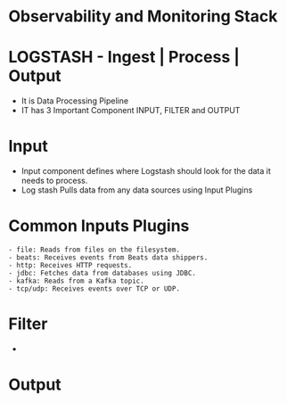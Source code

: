 # Observability and Monitoring Stack

# LOGSTASH - Ingest | Process | Output

- It is Data Processing Pipeline
- IT has 3 Important Component INPUT, FILTER and OUTPUT

# Input
  - Input component defines where Logstash should look for the data it needs to process.
  - Log stash Pulls data from any data sources using Input Plugins
  # Common Inputs Plugins
    - file: Reads from files on the filesystem.
    - beats: Receives events from Beats data shippers.
    - http: Receives HTTP requests.
    - jdbc: Fetches data from databases using JDBC.
    - kafka: Reads from a Kafka topic.
    - tcp/udp: Receives events over TCP or UDP.
 
# Filter
  - 

# Output

